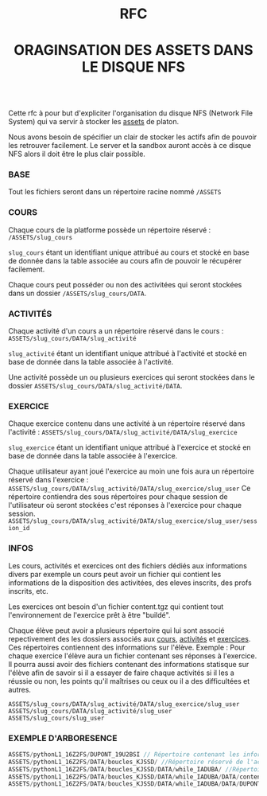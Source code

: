 <h1 style="text-align:center"> RFC </h1>

<h1 style="text-align:center"> ORAGINSATION DES ASSETS DANS LE DISQUE NFS </h1>
</br></br>

Cette rfc à pour but d'expliciter l'organisation du disque NFS (Network File System) qui va servir à stocker les [assets](https://github.com/PremierLangage/platon-conception/blob/V2/concept/assets.md) de platon.

Nous avons besoin de spécifier un clair de stocker les actifs afin de pouvoir les retrouver facilement. Le server et la sandbox auront accès à ce disque NFS alors il doit être le plus clair possible.

### BASE

Tout les fichiers seront dans un répertoire racine nommé `/ASSETS`

### COURS

Chaque cours de la platforme possède un répertoire réservé : `/ASSETS/slug_cours`

`slug_cours` étant un identifiant unique attribué au cours et stocké en base de donnée dans la table associée au cours afin de pouvoir le récupérer facilement.

Chaque cours peut posséder ou non des activitées qui seront stockées dans un dossier 
`/ASSETS/slug_cours/DATA`.

### ACTIVITÉS

Chaque activité d'un cours a un répertoire réservé dans le cours : `ASSETS/slug_cours/DATA/slug_activité`

`slug_activité` étant un identifiant unique attribué à l'activité et stocké en base de donnée dans la table associée à l'activité.

Une activité possède un ou plusieurs exercices qui seront stockées dans le dossier `ASSETS/slug_cours/DATA/slug_activité/DATA`.

### EXERCICE

Chaque exercice contenu dans une activité à un répertoire réservé dans l'activité : `ASSETS/slug_cours/DATA/slug_activité/DATA/slug_exercice`

`slug_exercice` étant un identifiant unique attribué à l'exercice et stocké en base de donnée dans la table associée à l'exercice. 
 
Chaque utilisateur ayant joué l'exercice au moin une fois aura un répertoire réservé dans l'exercice : 
`ASSETS/slug_cours/DATA/slug_activité/DATA/slug_exercice/slug_user`
Ce répertoire contiendra des sous répertoires pour chaque session de l'utilisateur où seront stockées c'est réponses à l'exercice pour chaque session.
`ASSETS/slug_cours/DATA/slug_activité/DATA/slug_exercice/slug_user/session_id`

### INFOS

Les cours, activités et exercices ont des fichiers dédiés aux informations divers par exemple un cours peut avoir un fichier qui contient les informations de la disposition des activitées, des eleves inscrits, des profs inscrits, etc. 

Les exercices ont besoin d'un fichier content.tgz qui contient tout l'environnement de l'exercice prêt à être "buildé".

Chaque élève peut avoir a plusieurs répertoire qui lui sont associé repectivement des les dossiers associés aux [cours](#cours), [activités](#activités) et [exercices](#exercice). Ces répertoires contiennent des informations sur l'élève. Exemple : Pour chaque exercice l'élève aura un fichier contenant ses réponses à l'exercice. Il pourra aussi avoir des fichiers contenant des informations statisque sur l'élève afin de savoir si il a essayer de faire chaque activités si il les a réussie ou non, les points qu'il maîtrises ou ceux ou il a des difficultées et autres.  

 `ASSETS/slug_cours/DATA/slug_activité/DATA/slug_exercice/slug_user`
 `ASSETS/slug_cours/DATA/slug_activité/slug_user`
 `ASSETS/slug_cours/slug_user`



### EXEMPLE D'ARBORESENCE

```c
ASSETS/pythonL1_16Z2FS/DUPONT_19U2BSI // Répertoire contenant les informations de monsieur DUPONT dans le cours de python de L1
ASSETS/pythonL1_16Z2FS/DATA/boucles_KJSSD/ //Répertoire réservé de l'activité `boucles` du cours de python
ASSETS/pythonL1_16Z2FS/DATA/boucles_KJSSD/DATA/while_IADUBA/ //Répertoire réservé de l'exercice `while`dans l'activité `boucles` 
ASSETS/pythonL1_16Z2FS/DATA/boucles_KJSSD/DATA/while_IADUBA/DATA/content.tgz //Fichier contenant un environnement compressé avec toutes les données de l'exercice `while`
ASSETS/pythonL1_16Z2FS/DATA/boucles_KJSSD/DATA/while_IADUBA/DATA/DUPONT_19U2BSI // Dossier content les réponses de `DUPONT` à l'exercice `boucles`.
```
